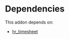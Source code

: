 # Dependencies

This addon depends on:

- [hr_timesheet](../../../../../oca-ocb-hr/odoo-bringout-oca-ocb-hr_timesheet)
